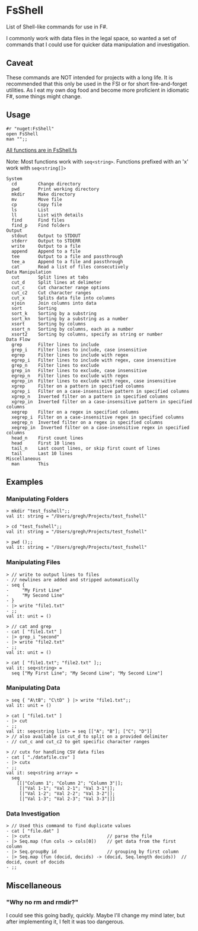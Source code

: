 # FsShell
List of Shell-like commands for use in F#.

I commonly work with data files in the legal space, so wanted a set of commands that I could use for quicker data manipulation and investigation.

## Caveat
These commands are NOT intended for projects with a long life. It is recommended that this only be used in the FSI or for short fire-and-forget utilities. As I eat my own dog food and become more proficient in idiomatic F#, some things might change.

## Usage
```F#
#r "nuget:FsShell"
open FsShell
man "";;
```

[All functions are in FsShell.fs](src/FsShell/FsShell.fs)

Note: Most functions work with `seq<string>`. Functions prefixed with an 'x' work with `seq<string[]>`

```
System
  cd        Change directory
  pwd       Print working directory
  mkdir     Make directory
  mv        Move file
  cp        Copy file
  ls        List
  ll        List with details
  find      Find files
  find_p    Find folders
Output
  stdout    Output to STDOUT
  stderr    Output to STDERR
  write     Output to a file
  append    Append to a file
  tee       Output to a file and passthrough
  tee_a     Append to a file and passthrough
  cat       Read a list of files consecutively
Data Manipulation
  cut       Split lines at tabs
  cut_d     Split lines at delimeter
  cut_c     Cut character range options
  cut_c2    Cut character ranges
  cut_x     Splits data file into columns
  xjoin     Join columns into data
  sort      Sorting
  sort_k    Sorting by a substring
  sort_kn   Sorting by a substring as a number
  xsort     Sorting by columns
  xsort_n   Sorting by columns, each as a number
  xsort2    Sorting by columns, specify as string or number
Data Flow
  grep      Filter lines to include
  grep_i    Filter lines to include, case insensitive
  egrep     Filter lines to include with regex
  egrep_i   Filter lines to include with regex, case insensitive
  grep_n    Filter lines to exclude
  grep_in   Filter lines to exclude, case insensitive
  egrep_n   Filter lines to exclude with regex
  egrep_in  Filter lines to exclude with regex, case insensitive
  xgrep     Filter on a pattern in specified columns
  xgrep_i   Filter on a case-insensitive pattern in specified columns
  xgrep_n   Inverted filter on a pattern in specified columns
  xgrep_in  Inverted filter on a case-insensitive pattern in specified columns
  xegrep    Filter on a regex in specified columns
  xegrep_i  Filter on a case-insensitive regex in specified columns
  xegrep_n  Inverted filter on a regex in specified columns
  xegrep_in  Inverted filter on a case-insensitive regex in specified columns
  head_n    First count lines
  head      First 10 lines
  tail_n    Last count lines, or skip first count of lines
  tail      Last 10 lines
Miscellaneous
  man       This
```

## Examples

### Manipulating Folders
```F#
> mkdir "test_fsshell";;
val it: string = "/Users/gregh/Projects/test_fsshell"

> cd "test_fsshell";;
val it: string = "/Users/gregh/Projects/test_fsshell"

> pwd ();;
val it: string = "/Users/gregh/Projects/test_fsshell"
```

### Manipulating Files
```F#
> // write to output lines to files
- // newlines are added and stripped automatically
- seq {
-     "My First Line"
-     "My Second Line"
- }
- |> write "file1.txt"
- ;;
val it: unit = ()

> // cat and grep
- cat [ "file1.txt" ]
- |> grep_i "second"
- |> write "file2.txt"
- ;;
val it: unit = ()

> cat [ "file1.txt"; "file2.txt" ];;
val it: seq<string> =
  seq ["My First Line"; "My Second Line"; "My Second Line"]
```

### Manipulating Data
```F#
> seq { "A\tB"; "C\tD" } |> write "file1.txt";;
val it: unit = ()

> cat [ "file1.txt" ]
- |> cut
- ;;
val it: seq<string list> = seq [["A"; "B"]; ["C"; "D"]]
> // also available is cut_d to split on a provided delimiter
- // cut_c and cut_c2 to get specific character ranges

> // cutx for handling CSV data files
- cat [ "./datafile.csv" ]
- |> cutx
- ;;
val it: seq<string array> =
  seq
    [[|"Column 1"; "Column 2"; "Column 3"|];
     [|"Val 1-1"; "Val 2-1"; "Val 3-1"|];
     [|"Val 1-2"; "Val 2-2"; "Val 3-2"|];
     [|"Val 1-3"; "Val 2-3"; "Val 3-3"|]]
```

### Data Investigation
```F#
> // Used this command to find duplicate values
- cat [ "file.dat" ]
- |> cutx                             // parse the file
- |> Seq.map (fun cols -> cols[0])    // get data from the first column
- |> Seq.groupBy id                   // grouping by first column
- |> Seq.map (fun (docid, docids) -> (docid, Seq.length docids))  // docid, count of docids
- ;;
```

## Miscellaneous

### "Why no rm and rmdir?"

I could see this going badly, quickly. Maybe I'll change my mind later, but after implementing it, I felt it was too dangerous.
